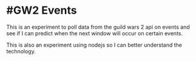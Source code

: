 #GW2 Events
=========

This is an experiment to poll data from the guild wars 2 api on events and see if I can predict when the next window will occur
on certain events.

This is also an experiment using nodejs so I can better understand the technology.

